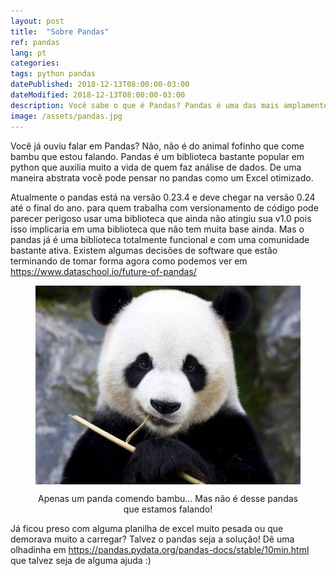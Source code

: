 ```yaml
---
layout: post
title:  "Sobre Pandas"
ref: pandas
lang: pt
categories: 
tags: python pandas
datePublished: 2018-12-13T08:00:00-03:00
dateModified: 2018-12-13T08:00:00-03:00
description: Você sabe o que é Pandas? Pandas é uma das mais amplamente usadas bibliotecas de python para análise de dados. Se você está entrando na área ou se você já é da área mais ainda não conhece é uma boa dar uma olhada.
image: /assets/pandas.jpg
---
```


Você já ouviu falar em Pandas? Não, não é do animal fofinho que come bambu que estou falando. Pandas é um biblioteca bastante popular em python que auxilia muito a vida de quem faz análise de dados. De uma maneira abstrata você pode pensar no pandas como um Excel otimizado.

Atualmente o pandas está na versão 0.23.4 e deve chegar na versão 0.24 até o final do ano. para quem trabalha com versionamento de código pode parecer perigoso usar uma biblioteca que ainda não atingiu sua v1.0 pois isso implicaria em uma biblioteca que não tem muita base ainda. Mas o pandas já é uma biblioteca totalmente funcional e com uma comunidade bastante ativa. Existem algumas decisões de software que estão terminando de tomar forma agora como podemos ver em <https://www.dataschool.io/future-of-pandas/>
<figure>
	<p align="center"><img src="/assets/pandas.jpg" title="Panda comendo bambu" alt="Panda comendo bambu" align="center"></p>
	<p align="center"><figcaption align="center">Apenas um panda comendo bambu... Mas não é desse pandas que estamos falando!</figcaption></p>
</figure>

Já ficou preso com alguma planilha de excel muito pesada ou que demorava muito a carregar? Talvez o pandas seja a solução! Dê uma olhadinha em <https://pandas.pydata.org/pandas-docs/stable/10min.html> que talvez seja de alguma ajuda :)

